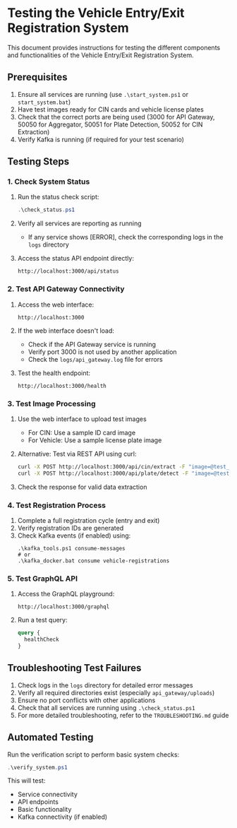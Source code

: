# Testing the Vehicle Entry/Exit Registration System

This document provides instructions for testing the different components and functionalities of the Vehicle Entry/Exit Registration System.

## Prerequisites

1. Ensure all services are running (use `.\start_system.ps1` or `start_system.bat`)
2. Have test images ready for CIN cards and vehicle license plates
3. Check that the correct ports are being used (3000 for API Gateway, 50050 for Aggregator, 50051 for Plate Detection, 50052 for CIN Extraction)
4. Verify Kafka is running (if required for your test scenario)

## Testing Steps

### 1. Check System Status

1. Run the status check script:
   ```powershell
   .\check_status.ps1
   ```

2. Verify all services are reporting as running
   - If any service shows [ERROR], check the corresponding logs in the `logs` directory

3. Access the status API endpoint directly:
   ```
   http://localhost:3000/api/status
   ```

### 2. Test API Gateway Connectivity

1. Access the web interface:
   ```
   http://localhost:3000
   ```

2. If the web interface doesn't load:
   - Check if the API Gateway service is running
   - Verify port 3000 is not used by another application
   - Check the `logs/api_gateway.log` file for errors

3. Test the health endpoint:
   ```
   http://localhost:3000/health
   ```

### 3. Test Image Processing

1. Use the web interface to upload test images
   - For CIN: Use a sample ID card image
   - For Vehicle: Use a sample license plate image

2. Alternative: Test via REST API using curl:
   ```bash
   curl -X POST http://localhost:3000/api/cin/extract -F "image=@test_cin.jpg"
   curl -X POST http://localhost:3000/api/plate/detect -F "image=@test_plate.jpg"
   ```

3. Check the response for valid data extraction

### 4. Test Registration Process

1. Complete a full registration cycle (entry and exit)
2. Verify registration IDs are generated
3. Check Kafka events (if enabled) using:
   ```
   .\kafka_tools.ps1 consume-messages
   # or
   .\kafka_docker.bat consume vehicle-registrations
   ```

### 5. Test GraphQL API

1. Access the GraphQL playground:
   ```
   http://localhost:3000/graphql
   ```

2. Run a test query:
   ```graphql
   query {
     healthCheck
   }
   ```

## Troubleshooting Test Failures

1. Check logs in the `logs` directory for detailed error messages
2. Verify all required directories exist (especially `api_gateway/uploads`)
3. Ensure no port conflicts with other applications
4. Check that all services are running using `.\check_status.ps1`
5. For more detailed troubleshooting, refer to the `TROUBLESHOOTING.md` guide

## Automated Testing

Run the verification script to perform basic system checks:
```powershell
.\verify_system.ps1
```

This will test:
- Service connectivity
- API endpoints
- Basic functionality
- Kafka connectivity (if enabled)

